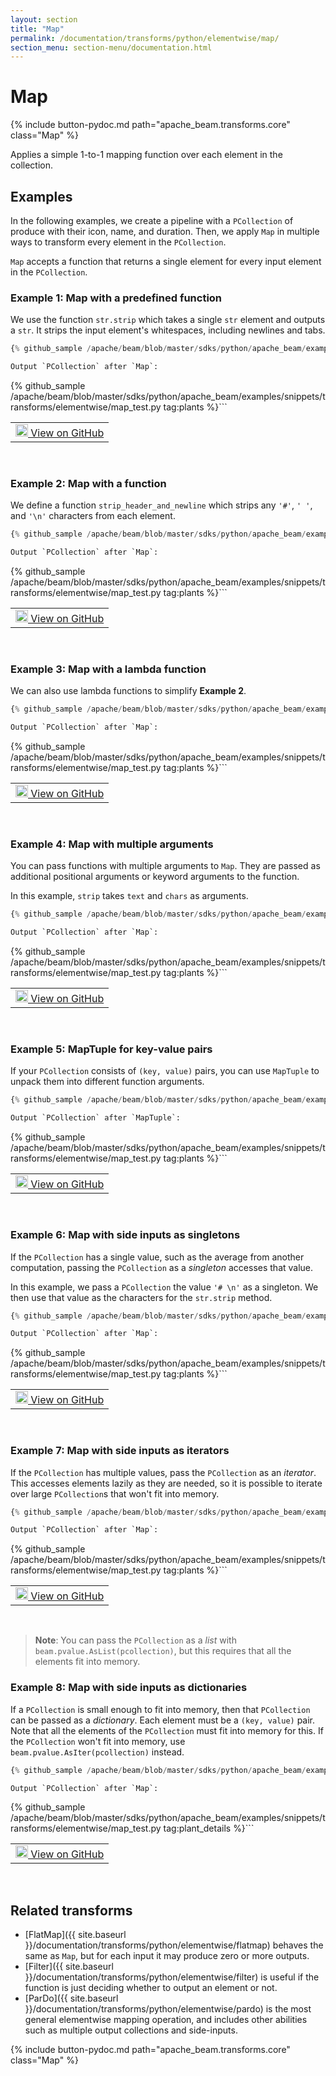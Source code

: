 ```yaml
---
layout: section
title: "Map"
permalink: /documentation/transforms/python/elementwise/map/
section_menu: section-menu/documentation.html
---
```

<!--
Licensed under the Apache License, Version 2.0 (the "License");
you may not use this file except in compliance with the License.
You may obtain a copy of the License at

http://www.apache.org/licenses/LICENSE-2.0

Unless required by applicable law or agreed to in writing, software
distributed under the License is distributed on an "AS IS" BASIS,
WITHOUT WARRANTIES OR CONDITIONS OF ANY KIND, either express or implied.
See the License for the specific language governing permissions and
limitations under the License.
-->

# Map

<script type="text/javascript">
localStorage.setItem('language', 'language-py')
</script>

{% include button-pydoc.md path="apache_beam.transforms.core" class="Map" %}

Applies a simple 1-to-1 mapping function over each element in the collection.

## Examples

In the following examples, we create a pipeline with a `PCollection` of produce with their icon, name, and duration.
Then, we apply `Map` in multiple ways to transform every element in the `PCollection`.

`Map` accepts a function that returns a single element for every input element in the `PCollection`.

### Example 1: Map with a predefined function

We use the function `str.strip` which takes a single `str` element and outputs a `str`.
It strips the input element's whitespaces, including newlines and tabs.

```py
{% github_sample /apache/beam/blob/master/sdks/python/apache_beam/examples/snippets/transforms/elementwise/map.py tag:map_simple %}```

Output `PCollection` after `Map`:

```
{% github_sample /apache/beam/blob/master/sdks/python/apache_beam/examples/snippets/transforms/elementwise/map_test.py tag:plants %}```

<table>
  <td>
    <a class="button" target="_blank"
        href="https://github.com/apache/beam/blob/master/sdks/python/apache_beam/examples/snippets/transforms/elementwise/map.py">
      <img src="https://www.tensorflow.org/images/GitHub-Mark-32px.png"
        width="20px" height="20px" alt="View on GitHub" />
      View on GitHub
    </a>
  </td>
</table>
<br>

### Example 2: Map with a function

We define a function `strip_header_and_newline` which strips any `'#'`, `' '`, and `'\n'` characters from each element.

```py
{% github_sample /apache/beam/blob/master/sdks/python/apache_beam/examples/snippets/transforms/elementwise/map.py tag:map_function %}```

Output `PCollection` after `Map`:

```
{% github_sample /apache/beam/blob/master/sdks/python/apache_beam/examples/snippets/transforms/elementwise/map_test.py tag:plants %}```

<table>
  <td>
    <a class="button" target="_blank"
        href="https://github.com/apache/beam/blob/master/sdks/python/apache_beam/examples/snippets/transforms/elementwise/map.py">
      <img src="https://www.tensorflow.org/images/GitHub-Mark-32px.png"
        width="20px" height="20px" alt="View on GitHub" />
      View on GitHub
    </a>
  </td>
</table>
<br>

### Example 3: Map with a lambda function

We can also use lambda functions to simplify **Example 2**.

```py
{% github_sample /apache/beam/blob/master/sdks/python/apache_beam/examples/snippets/transforms/elementwise/map.py tag:map_lambda %}```

Output `PCollection` after `Map`:

```
{% github_sample /apache/beam/blob/master/sdks/python/apache_beam/examples/snippets/transforms/elementwise/map_test.py tag:plants %}```

<table>
  <td>
    <a class="button" target="_blank"
        href="https://github.com/apache/beam/blob/master/sdks/python/apache_beam/examples/snippets/transforms/elementwise/map.py">
      <img src="https://www.tensorflow.org/images/GitHub-Mark-32px.png"
        width="20px" height="20px" alt="View on GitHub" />
      View on GitHub
    </a>
  </td>
</table>
<br>

### Example 4: Map with multiple arguments

You can pass functions with multiple arguments to `Map`.
They are passed as additional positional arguments or keyword arguments to the function.

In this example, `strip` takes `text` and `chars` as arguments.

```py
{% github_sample /apache/beam/blob/master/sdks/python/apache_beam/examples/snippets/transforms/elementwise/map.py tag:map_multiple_arguments %}```

Output `PCollection` after `Map`:

```
{% github_sample /apache/beam/blob/master/sdks/python/apache_beam/examples/snippets/transforms/elementwise/map_test.py tag:plants %}```

<table>
  <td>
    <a class="button" target="_blank"
        href="https://github.com/apache/beam/blob/master/sdks/python/apache_beam/examples/snippets/transforms/elementwise/map.py">
      <img src="https://www.tensorflow.org/images/GitHub-Mark-32px.png"
        width="20px" height="20px" alt="View on GitHub" />
      View on GitHub
    </a>
  </td>
</table>
<br>

### Example 5: MapTuple for key-value pairs

If your `PCollection` consists of `(key, value)` pairs,
you can use `MapTuple` to unpack them into different function arguments.

```py
{% github_sample /apache/beam/blob/master/sdks/python/apache_beam/examples/snippets/transforms/elementwise/map.py tag:map_tuple %}```

Output `PCollection` after `MapTuple`:

```
{% github_sample /apache/beam/blob/master/sdks/python/apache_beam/examples/snippets/transforms/elementwise/map_test.py tag:plants %}```

<table>
  <td>
    <a class="button" target="_blank"
        href="https://github.com/apache/beam/blob/master/sdks/python/apache_beam/examples/snippets/transforms/elementwise/map.py">
      <img src="https://www.tensorflow.org/images/GitHub-Mark-32px.png"
        width="20px" height="20px" alt="View on GitHub" />
      View on GitHub
    </a>
  </td>
</table>
<br>

### Example 6: Map with side inputs as singletons

If the `PCollection` has a single value, such as the average from another computation,
passing the `PCollection` as a *singleton* accesses that value.

In this example, we pass a `PCollection` the value `'# \n'` as a singleton.
We then use that value as the characters for the `str.strip` method.

```py
{% github_sample /apache/beam/blob/master/sdks/python/apache_beam/examples/snippets/transforms/elementwise/map.py tag:map_side_inputs_singleton %}```

Output `PCollection` after `Map`:

```
{% github_sample /apache/beam/blob/master/sdks/python/apache_beam/examples/snippets/transforms/elementwise/map_test.py tag:plants %}```

<table>
  <td>
    <a class="button" target="_blank"
        href="https://github.com/apache/beam/blob/master/sdks/python/apache_beam/examples/snippets/transforms/elementwise/map.py">
      <img src="https://www.tensorflow.org/images/GitHub-Mark-32px.png"
        width="20px" height="20px" alt="View on GitHub" />
      View on GitHub
    </a>
  </td>
</table>
<br>

### Example 7: Map with side inputs as iterators

If the `PCollection` has multiple values, pass the `PCollection` as an *iterator*.
This accesses elements lazily as they are needed,
so it is possible to iterate over large `PCollection`s that won't fit into memory.

```py
{% github_sample /apache/beam/blob/master/sdks/python/apache_beam/examples/snippets/transforms/elementwise/map.py tag:map_side_inputs_iter %}```

Output `PCollection` after `Map`:

```
{% github_sample /apache/beam/blob/master/sdks/python/apache_beam/examples/snippets/transforms/elementwise/map_test.py tag:plants %}```

<table>
  <td>
    <a class="button" target="_blank"
        href="https://github.com/apache/beam/blob/master/sdks/python/apache_beam/examples/snippets/transforms/elementwise/map.py">
      <img src="https://www.tensorflow.org/images/GitHub-Mark-32px.png"
        width="20px" height="20px" alt="View on GitHub" />
      View on GitHub
    </a>
  </td>
</table>
<br>

> **Note**: You can pass the `PCollection` as a *list* with `beam.pvalue.AsList(pcollection)`,
> but this requires that all the elements fit into memory.

### Example 8: Map with side inputs as dictionaries

If a `PCollection` is small enough to fit into memory, then that `PCollection` can be passed as a *dictionary*.
Each element must be a `(key, value)` pair.
Note that all the elements of the `PCollection` must fit into memory for this.
If the `PCollection` won't fit into memory, use `beam.pvalue.AsIter(pcollection)` instead.

```py
{% github_sample /apache/beam/blob/master/sdks/python/apache_beam/examples/snippets/transforms/elementwise/map.py tag:map_side_inputs_dict %}```

Output `PCollection` after `Map`:

```
{% github_sample /apache/beam/blob/master/sdks/python/apache_beam/examples/snippets/transforms/elementwise/map_test.py tag:plant_details %}```

<table>
  <td>
    <a class="button" target="_blank"
        href="https://github.com/apache/beam/blob/master/sdks/python/apache_beam/examples/snippets/transforms/elementwise/map.py">
      <img src="https://www.tensorflow.org/images/GitHub-Mark-32px.png"
        width="20px" height="20px" alt="View on GitHub" />
      View on GitHub
    </a>
  </td>
</table>
<br>

## Related transforms

* [FlatMap]({{ site.baseurl }}/documentation/transforms/python/elementwise/flatmap) behaves the same as `Map`, but for
  each input it may produce zero or more outputs.
* [Filter]({{ site.baseurl }}/documentation/transforms/python/elementwise/filter) is useful if the function is just
  deciding whether to output an element or not.
* [ParDo]({{ site.baseurl }}/documentation/transforms/python/elementwise/pardo) is the most general elementwise mapping
  operation, and includes other abilities such as multiple output collections and side-inputs.

{% include button-pydoc.md path="apache_beam.transforms.core" class="Map" %}
